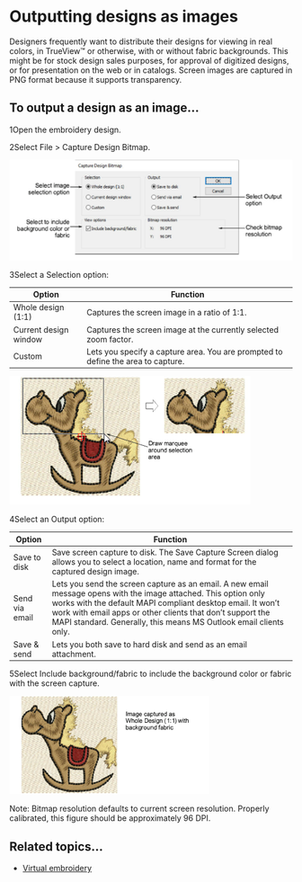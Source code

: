 # Outputting designs as images

Designers frequently want to distribute their designs for viewing in real colors, in TrueView™ or otherwise, with or without fabric backgrounds. This might be for stock design sales purposes, for approval of digitized designs, or for presentation on the web or in catalogs. Screen images are captured in PNG format because it supports transparency.

## To output a design as an image...

1Open the embroidery design.

2Select File > Capture Design Bitmap.

![CaptureDesignBitmap.png](assets/CaptureDesignBitmap.png)

3Select a Selection option:

| Option                | Function                                                                         |
| --------------------- | -------------------------------------------------------------------------------- |
| Whole design (1:1)    | Captures the screen image in a ratio of 1:1.                                     |
| Current design window | Captures the screen image at the currently selected zoom factor.                 |
| Custom                | Lets you specify a capture area. You are prompted to define the area to capture. |

![reports00003.png](assets/reports00003.png)

4Select an Output option:

| Option         | Function                                                                                                                                                                                                                                                                                                         |
| -------------- | ---------------------------------------------------------------------------------------------------------------------------------------------------------------------------------------------------------------------------------------------------------------------------------------------------------------- |
| Save to disk   | Save screen capture to disk. The Save Capture Screen dialog allows you to select a location, name and format for the captured design image.                                                                                                                                                                      |
| Send via email | Lets you send the screen capture as an email. A new email message opens with the image attached. This option only works with the default MAPI compliant desktop email. It won’t work with email apps or other clients that don’t support the MAPI standard. Generally, this means MS Outlook email clients only. |
| Save & send    | Lets you both save to hard disk and send as an email attachment.                                                                                                                                                                                                                                                 |

5Select Include background/fabric to include the background color or fabric with the screen capture.

![CaptureDesignBitmap3.png](assets/CaptureDesignBitmap3.png)

Note: Bitmap resolution defaults to current screen resolution. Properly calibrated, this figure should be approximately 96 DPI.

## Related topics...

- [Virtual embroidery](../../Applied/mixed/Virtual_embroidery)
